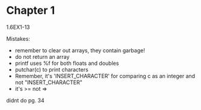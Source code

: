 # Chapter 1
1.6EX1-13

Mistakes: 

- remember to clear out arrays, they contain garbage!
- do not return an array 
- printf uses %f for both floats and doubles
- putchar(c) to print characters
- Remember, it's 'INSERT_CHARACTER' for comparing c as an integer and not "INSERT_CHARACTER"
- it's >= not =>

didnt do pg. 34 
